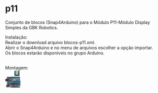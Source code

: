 # p11
Conjunto de blocos (Snap4Arduino) para o Módulo P11-Módulo Display Simples da GBK Robotics.

Instalação:<br />
Realizar o download arquivo blocos-p11.xml.<br />
Abrir o Snap4Arduino e no menu de arquivos escolher a opção importar.<br />
Os blocos estarão disponíveis no grupo Arduino.<br /><br />

Montagem:<br />
<img width="50" src="https://github.com/clvoliveira/p11/blob/master/ligacao-p11-arduino.jpg">
